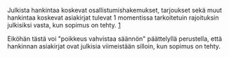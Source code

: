 Julkista hankintaa koskevat osallistumishakemukset, tarjoukset sekä muut hankintaa koskevat asiakirjat tulevat 1 momentissa tarkoitetuin rajoituksin julkisiksi vasta, kun sopimus on tehty. [1](http://www.finlex.fi/fi/laki/ajantasa/1999/19990621#L2P7)

Eiköhän tästä voi "poikkeus vahvistaa säännön" päättelyllä perustella, että hankinnan asiakirjat ovat julkisia viimeistään silloin, kun sopimus on tehty.




